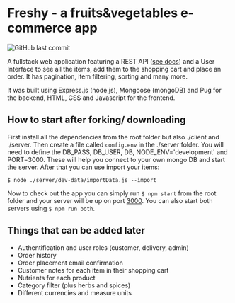 # Freshy - a fruits&vegetables e-commerce app

![GitHub last commit](https://img.shields.io/github/last-commit/mizgaionutalexandru/freshy?style=flat-square)

A fullstack web application featuring a REST API ([see docs](https://documenter.getpostman.com/view/18017651/2s7ZE4N5EP)) and a User Interface to see all the items, add them to the shopping cart and place an order. It has pagination, item filtering, sorting and many more.

It was built using Express.js (node.js), Mongoose (mongoDB) and Pug for the backend, HTML, CSS and Javascript for the frontend.

## How to start after forking/ downloading

First install all the dependencies from the root folder but also ./client and ./server.
Then create a file called `config.env` in the ./server folder. You will need to define the DB_PASS, DB_USER, DB, NODE_ENV='development' and PORT=3000. These will help you connect to your own mongo DB and start the server. After that you can use import your items:

```console
$ node ./server/dev-data/importData.js --import
```

Now to check out the app you can simply run `$ npm start` from the root folder and your server will be up on port [3000](http://localhost:3000/). You can also start both servers using `$ npm run both`.

## Things that can be added later

- Authentification and user roles (customer, delivery, admin)
- Order history
- Order placement email confirmation
- Customer notes for each item in their shopping cart
- Nutrients for each product
- Category filter (plus herbs and spices)
- Different currencies and measure units
